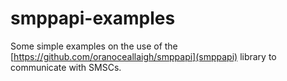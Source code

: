 smppapi-examples
================

Some simple examples on the use of the
[https://github.com/oranoceallaigh/smppapi](smppapi) library to communicate with
SMSCs.
